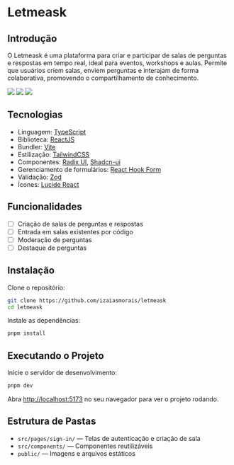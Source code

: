 # Letmeask

## Introdução

O Letmeask é uma plataforma para criar e participar de salas de perguntas e respostas em tempo real, ideal para eventos, workshops e aulas. Permite que usuários criem salas, enviem perguntas e interajam de forma colaborativa, promovendo o compartilhamento de conhecimento.

<img src="https://img.shields.io/static/v1?label=STATUS&message=DEVELOPING&color=A855F7&style=for-the-badge"/> <img src="https://img.shields.io/static/v1?label=REACT&message=19.1.0&color=A855F7&style=for-the-badge"/> <img src="https://img.shields.io/static/v1?label=LICENSE&message=MIT&color=A855F7&style=for-the-badge"/>

## Tecnologias

- Linguagem: [TypeScript](https://www.typescriptlang.org/)
- Biblioteca: [ReactJS](https://react.dev/)
- Bundler: [Vite](https://vitejs.dev/)
- Estilização: [TailwindCSS](https://tailwindcss.com/)
- Componentes: [Radix UI](https://www.radix-ui.com/), [Shadcn-ui](https://ui.shadcn.com/)
- Gerenciamento de formulários: [React Hook Form](https://react-hook-form.com/)
- Validação: [Zod](https://zod.dev/)
- Ícones: [Lucide React](https://lucide.dev/)

## Funcionalidades

- [ ] Criação de salas de perguntas e respostas
- [ ] Entrada em salas existentes por código
- [ ] Moderação de perguntas
- [ ] Destaque de perguntas

## Instalação

Clone o repositório:

```bash
git clone https://github.com/izaiasmorais/letmeask
cd letmeask
```

Instale as dependências:

```bash
pnpm install
```

## Executando o Projeto

Inicie o servidor de desenvolvimento:

```bash
pnpm dev
```

Abra [http://localhost:5173](http://localhost:5173) no seu navegador para ver o projeto rodando.

## Estrutura de Pastas

- `src/pages/sign-in/` — Telas de autenticação e criação de sala
- `src/components/` — Componentes reutilizáveis
- `public/` — Imagens e arquivos estáticos
